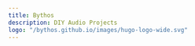 ```yaml
---
title: Bythos
description: DIY Audio Projects
logo: "/bythos.github.io/images/hugo-logo-wide.svg"
---
```

